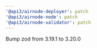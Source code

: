 ```yaml
---
'@api3/airnode-deployer': patch
'@api3/airnode-node': patch
'@api3/airnode-validator': patch
---
```


Bump zod from 3.19.1 to 3.20.0
